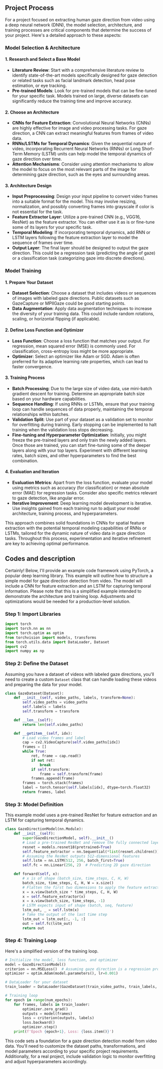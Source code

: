 ## Project Process

For a project focused on extracting human gaze direction from video using a deep neural network (DNN), the model selection, architecture, and training processes are critical components that determine the success of your project. Here's a detailed approach to these aspects:

### Model Selection & Architecture

#### 1. Research and Select a Base Model
- **Literature Review**: Start with a comprehensive literature review to identify state-of-the-art models specifically designed for gaze detection or related tasks such as facial landmark detection, head pose estimation, or eye tracking.
- **Pre-trained Models**: Look for pre-trained models that can be fine-tuned for your specific task. Models trained on large, diverse datasets can significantly reduce the training time and improve accuracy.

#### 2. Choose an Architecture
- **CNNs for Feature Extraction**: Convolutional Neural Networks (CNNs) are highly effective for image and video processing tasks. For gaze direction, a CNN can extract meaningful features from frames of video data.
- **RNNs/LSTMs for Temporal Dynamics**: Given the sequential nature of video, incorporating Recurrent Neural Networks (RNNs) or Long Short-Term Memory (LSTM) units can help model the temporal dynamics of gaze direction over time.
- **Attention Mechanisms**: Consider using attention mechanisms to allow the model to focus on the most relevant parts of the image for determining gaze direction, such as the eyes and surrounding areas.

#### 3. Architecture Design
- **Input Preprocessing**: Design your input pipeline to convert video frames into a suitable format for the model. This may involve resizing, normalization, and possibly converting frames into grayscale if color is not essential for the task.
- **Feature Extractor Layer**: Utilize a pre-trained CNN (e.g., VGG16, ResNet) as the feature extractor. You can either use it as is or fine-tune some of its layers for your specific task.
- **Temporal Modeling**: If incorporating temporal dynamics, add RNN or LSTM layers following the feature extraction layer to model the sequence of frames over time.
- **Output Layer**: The final layer should be designed to output the gaze direction. This could be a regression task (predicting the angle of gaze) or a classification task (categorizing gaze into discrete directions).

### Model Training

#### 1. Prepare Your Dataset
- **Dataset Selection**: Choose a dataset that includes videos or sequences of images with labeled gaze directions. Public datasets such as GazeCapture or MPIIGaze could be good starting points.
- **Data Augmentation**: Apply data augmentation techniques to increase the diversity of your training data. This could include random rotations, scaling, or horizontal flipping (if applicable).

#### 2. Define Loss Function and Optimizer
- **Loss Function**: Choose a loss function that matches your output. For regression, mean squared error (MSE) is commonly used. For classification, cross-entropy loss might be more appropriate.
- **Optimizer**: Select an optimizer like Adam or SGD. Adam is often preferred for its adaptive learning rate properties, which can lead to faster convergence.

#### 3. Training Process
- **Batch Processing**: Due to the large size of video data, use mini-batch gradient descent for training. Determine an appropriate batch size based on your hardware capabilities.
- **Sequence Handling**: If using RNNs or LSTMs, ensure that your training loop can handle sequences of data properly, maintaining the temporal relationships within batches.
- **Validation Split**: Use part of your dataset as a validation set to monitor for overfitting during training. Early stopping can be implemented to halt training when the validation loss stops decreasing.
- **Fine-tuning and Hyperparameter Optimization**: Initially, you might freeze the pre-trained layers and only train the newly added layers. Once those are trained, you can start fine-tuning some of the deeper layers along with your top layers. Experiment with different learning rates, batch sizes, and other hyperparameters to find the best combination.

#### 4. Evaluation and Iteration
- **Evaluation Metrics**: Apart from the loss function, evaluate your model using metrics such as accuracy (for classification) or mean absolute error (MAE) for regression tasks. Consider also specific metrics relevant to gaze detection, like angular error.
- **Iterative Improvement**: Deep learning model development is iterative. Use insights gained from each training run to adjust your model architecture, training process, and hyperparameters.

This approach combines solid foundations in CNNs for spatial feature extraction with the potential temporal modeling capabilities of RNNs or LSTMs, tailored for the dynamic nature of video data in gaze direction tasks. Throughout this process, experimentation and iterative refinement are key to achieving optimal performance.

## Codes and description
Certainly! Below, I'll provide an example code framework using PyTorch, a popular deep learning library. This example will outline how to structure a simple model for gaze direction detection from video. The model will include a CNN for feature extraction and an LSTM for capturing temporal information. Please note that this is a simplified example intended to demonstrate the architecture and training loop. Adjustments and optimizations would be needed for a production-level solution.

### Step 1: Import Libraries

```python
import torch
import torch.nn as nn
import torch.optim as optim
from torchvision import models, transforms
from torch.utils.data import DataLoader, Dataset
import cv2
import numpy as np
```

### Step 2: Define the Dataset

Assuming you have a dataset of videos with labeled gaze directions, you'll need to create a custom `Dataset` class that can handle loading these videos and preparing the data for your model.

```python
class GazeDataset(Dataset):
    def __init__(self, video_paths, labels, transform=None):
        self.video_paths = video_paths
        self.labels = labels
        self.transform = transform

    def __len__(self):
        return len(self.video_paths)

    def __getitem__(self, idx):
        # Load video frames and label
        cap = cv2.VideoCapture(self.video_paths[idx])
        frames = []
        while True:
            ret, frame = cap.read()
            if not ret:
                break
            if self.transform:
                frame = self.transform(frame)
            frames.append(frame)
        frames = torch.stack(frames)
        label = torch.tensor(self.labels[idx], dtype=torch.float32)
        return frames, label
```

### Step 3: Model Definition

This example model uses a pre-trained ResNet for feature extraction and an LSTM for capturing temporal dynamics.

```python
class GazeDirectionModel(nn.Module):
    def __init__(self):
        super(GazeDirectionModel, self).__init__()
        # Load a pre-trained ResNet and remove the fully connected layer
        resnet = models.resnet18(pretrained=True)
        self.feature_extractor = nn.Sequential(*list(resnet.children())[:-1])
        # Assuming the ResNet outputs 512-dimensional features
        self.lstm = nn.LSTM(512, 256, batch_first=True)
        self.fc = nn.Linear(256, 2)  # Predicting 2D gaze direction

    def forward(self, x):
        # x is of shape (batch_size, time_steps, C, H, W)
        batch_size, time_steps, C, H, W = x.size()
        # Flatten the first two dimensions to apply the feature extractor
        x = x.view(batch_size * time_steps, C, H, W)
        x = self.feature_extractor(x)
        x = x.view(batch_size, time_steps, -1)
        # LSTM expects input of shape (batch, seq, feature)
        lstm_out, _ = self.lstm(x)
        # Take the output of the last time step
        lstm_out = lstm_out[:, -1, :]
        out = self.fc(lstm_out)
        return out
```

### Step 4: Training Loop

Here's a simplified version of the training loop.

```python
# Initialize the model, loss function, and optimizer
model = GazeDirectionModel()
criterion = nn.MSELoss()  # Assuming gaze direction is a regression problem
optimizer = optim.Adam(model.parameters(), lr=0.001)

# DataLoader for your dataset
train_loader = DataLoader(GazeDataset(train_video_paths, train_labels, transform=transforms.ToTensor()), batch_size=4, shuffle=True)

# Training loop
for epoch in range(num_epochs):
    for frames, labels in train_loader:
        optimizer.zero_grad()
        outputs = model(frames)
        loss = criterion(outputs, labels)
        loss.backward()
        optimizer.step()
    print(f'Epoch {epoch+1}, Loss: {loss.item()}')
```

This code sets a foundation for a gaze direction detection model from video data. You'll need to customize the dataset paths, transformations, and model parameters according to your specific project requirements. Additionally, for a real project, include validation logic to monitor overfitting and adjust hyperparameters accordingly.
